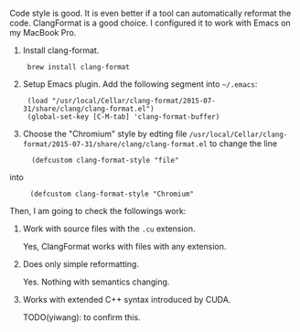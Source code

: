 Code style is good. It is even better if a tool can automatically
reformat the code.  ClangFormat is a good choice.  I configured it to
work with Emacs on my MacBook Pro.

1. Install clang-format.

        brew install clang-format

1. Setup Emacs plugin.  Add the following segment into `~/.emacs`:


        (load "/usr/local/Cellar/clang-format/2015-07-31/share/clang/clang-format.el")
        (global-set-key [C-M-tab] 'clang-format-buffer)

1. Choose the "Chromium" style by edting file `/usr/local/Cellar/clang-format/2015-07-31/share/clang/clang-format.el` to change the line

         (defcustom clang-format-style "file"

into

         (defcustom clang-format-style "Chromium"

Then, I am going to check the followings work:

1. Work with source files with the `.cu` extension.

   Yes, ClangFormat works with files with any extension.

1. Does only simple reformatting.

   Yes. Nothing with semantics changing.

1. Works with extended C++ syntax introduced by CUDA.

   TODO(yiwang): to confirm this.
